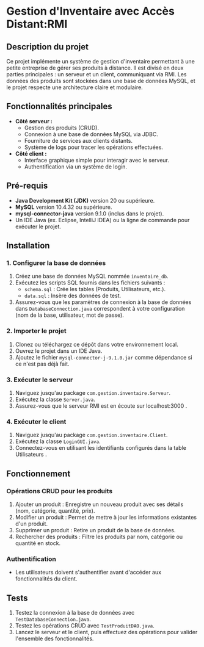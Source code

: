 # Gestion d'Inventaire avec Accès Distant:RMI

## Description du projet
Ce projet implémente un système de gestion d'inventaire permettant à une petite entreprise de gérer ses produits à distance. Il est divisé en deux parties principales : un serveur et un client, communiquant via RMI. Les données des produits sont stockées dans une base de données MySQL, et le projet respecte une architecture claire et modulaire.

## Fonctionnalités principales
- **Côté serveur :**
  - Gestion des produits (CRUD).
  - Connexion à une base de données MySQL via JDBC.
  - Fourniture de services aux clients distants.
  - Système de logs pour tracer les opérations effectuées.
- **Côté client :**
  - Interface graphique simple pour interagir avec le serveur.
  - Authentification via un système de login.

## Pré-requis
- **Java Development Kit (JDK)** version 20 ou supérieure.
- **MySQL** version 10.4.32 ou supérieure.
- **mysql-connector-java** version 9.1.0 (inclus dans le projet).
- Un IDE Java (ex. Eclipse, IntelliJ IDEA) ou la ligne de commande pour exécuter le projet.

## Installation

### 1. Configurer la base de données
1. Créez une base de données MySQL nommée `inventaire_db`.
2. Exécutez les scripts SQL fournis dans les fichiers suivants :
   - `schema.sql` : Crée les tables (Produits, Utilisateurs, etc.).
   - `data.sql` : Insère des données de test.
3. Assurez-vous que les paramètres de connexion à la base de données dans `DatabaseConnection.java` correspondent à votre configuration (nom de la base, utilisateur, mot de passe).

### 2. Importer le projet
1. Clonez ou téléchargez ce dépôt dans votre environnement local.
2. Ouvrez le projet dans un IDE Java.
3. Ajoutez le fichier `mysql-connector-j-9.1.0.jar` comme dépendance si ce n'est pas déjà fait.

### 3. Exécuter le serveur
1. Naviguez jusqu'au package `com.gestion.inventaire.Serveur`.
2. Exécutez la classe `Server.java`.
3. Assurez-vous que le serveur RMI est en écoute sur localhost:3000 .

### 4. Exécuter le client
1. Naviguez jusqu'au package `com.gestion.inventaire.Client`.
2. Exécutez la classe `LoginGUI.java`.
3. Connectez-vous en utilisant les identifiants configurés dans la table Utilisateurs .

## Fonctionnement

### Opérations CRUD pour les produits
1. Ajouter un produit : Enregistre un nouveau produit avec ses détails (nom, catégorie, quantité, prix).
2. Modifier un produit : Permet de mettre à jour les informations existantes d'un produit.
3. Supprimer un produit : Retire un produit de la base de données.
4. Rechercher des produits : Filtre les produits par nom, catégorie ou quantité en stock.

### Authentification 
- Les utilisateurs doivent s'authentifier avant d'accéder aux fonctionnalités du client.


## Tests
1. Testez la connexion à la base de données avec `TestDatabaseConnection.java`.
2. Testez les opérations CRUD avec `TestProduitDAO.java`.
3. Lancez le serveur et le client, puis effectuez des opérations pour valider l'ensemble des fonctionnalités.

